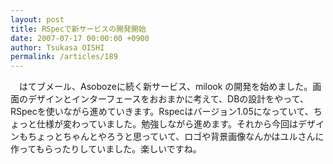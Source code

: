 ```yaml
---
layout: post
title: RSpecで新サービスの開発開始
date: 2007-07-17 00:00:00 +0900
author: Tsukasa OISHI
permalink: /articles/189
---
```



　はてブメール、Asobozeに続く新サービス、milook の開発を始めました。画面のデザインとインターフェースをおおまかに考えて、DBの設計をやって、RSpecを使いながら進めていきます。Rspecはバージョン1.05になっていて、ちょっと仕様が変わっていました。勉強しながら進めます。それから今回はデザインもちょっとちゃんとやろうと思っていて、ロゴや背景画像なんかはユルさんに作ってもらったりしていました。楽しいですね。  

